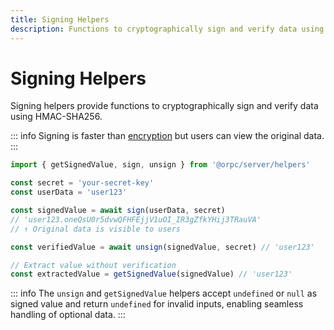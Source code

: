```yaml
---
title: Signing Helpers
description: Functions to cryptographically sign and verify data using HMAC-SHA256.
---
```


# Signing Helpers

Signing helpers provide functions to cryptographically sign and verify data using HMAC-SHA256.

::: info
Signing is faster than [encryption](/docs/helpers/encryption) but users can view the original data.
:::

```ts twoslash
import { getSignedValue, sign, unsign } from '@orpc/server/helpers'

const secret = 'your-secret-key'
const userData = 'user123'

const signedValue = await sign(userData, secret)
// 'user123.oneQsU0r5dvwQFHFEjjV1uOI_IR3gZfkYHij3TRauVA'
// ↑ Original data is visible to users

const verifiedValue = await unsign(signedValue, secret) // 'user123'

// Extract value without verification
const extractedValue = getSignedValue(signedValue) // 'user123'
```

::: info
The `unsign` and `getSignedValue` helpers accept `undefined` or `null` as signed value and return `undefined` for invalid inputs, enabling seamless handling of optional data.
:::
